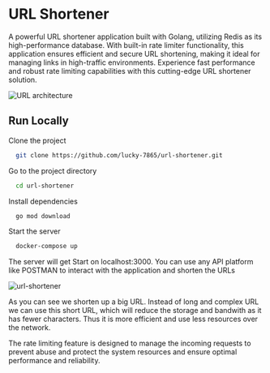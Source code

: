 
# URL Shortener

A powerful URL shortener application built with Golang, utilizing Redis as its high-performance database. With built-in rate limiter functionality, this application ensures efficient and secure URL shortening, making it ideal for managing links in high-traffic environments. Experience fast performance and robust rate limiting capabilities with this cutting-edge URL shortener solution.
  

![URL architecture](https://user-images.githubusercontent.com/87746680/233459714-e9d3722a-e349-45d3-a27f-f617ce2d64f1.PNG)


## Run Locally
Clone the project

```bash
  git clone https://github.com/lucky-7865/url-shortener.git
```

Go to the project directory

```bash
  cd url-shortener
```

Install dependencies

```bash
  go mod download
```

Start the server

```bash
  docker-compose up 
```

The server will get Start on localhost:3000. You can use any API platform like POSTMAN to interact with the application and shorten the URLs

![url-shortener](https://user-images.githubusercontent.com/87746680/233455744-d2e11dcf-bb66-4f12-8332-67ba4483a815.PNG)

As you can see we shorten up a big URL. Instead of long and complex URL we can use this short URL, which will reduce the storage and bandwith as it has fewer characters. Thus it is more efficient and use less resources over the network.

The rate limiting feature is designed to manage the incoming requests to prevent abuse and protect the system resources and ensure optimal performance and reliability.

